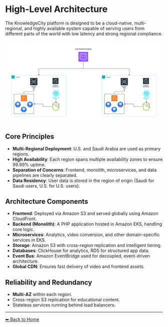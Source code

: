 # High-Level Architecture

The KnowledgeCity platform is designed to be a cloud-native, multi-regional, and highly available system capable of serving users from different parts of the world with low latency and strong regional compliance.

![High-Level Architecture](high-level.png)


## Core Principles

- **Multi-Regional Deployment**: U.S. and Saudi Arabia are used as primary regions.
- **High Availability**: Each region spans multiple availability zones to ensure 99.99% uptime.
- **Separation of Concerns**: Frontend, monolith, microservices, and data pipelines are clearly separated.
- **Data Residency**: User data is stored in the region of origin (Saudi for Saudi users, U.S. for U.S. users).

## Architecture Components

- **Frontend**: Deployed via Amazon S3 and served globally using Amazon CloudFront.
- **Backend (Monolith)**: A PHP application hosted in Amazon EKS, handling core logic.
- **Microservices**: Analytics, video conversion, and other domain-specific services in EKS.
- **Storage**: Amazon S3 with cross-region replication and intelligent tiering.
- **Databases**: ClickHouse for analytics, RDS for structured app data.
- **Event Bus**: Amazon EventBridge used for decoupled, event-driven architecture.
- **Global CDN**: Ensures fast delivery of video and frontend assets.


## Reliability and Redundancy

- **Multi-AZ** within each region.
- Cross-region S3 replication for educational content.
- Stateless services running behind load balancers.

---

[⬅ Back to Home](index.md)

